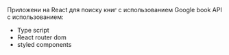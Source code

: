 Приложени на React для поиску книг с использованием Google book API с использованием:
- Type script
- React router dom
- styled components
